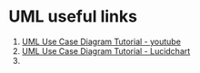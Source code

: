 # UML useful links
1. [UML Use Case Diagram Tutorial - youtube](https://www.youtube.com/watch?v=zid-MVo7M-E)
2. [UML Use Case Diagram Tutorial - Lucidchart](https://www.lucidchart.com/pages/uml-use-case-diagram)
3. 